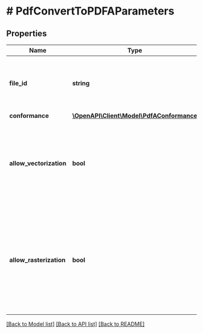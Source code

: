 # # PdfConvertToPDFAParameters

## Properties

Name | Type | Description | Notes
------------ | ------------- | ------------- | -------------
**file_id** | **string** | The identifier of the previously uploaded file to be processed. | 
**conformance** | [**\OpenAPI\Client\Model\PdfAConformance**](PdfAConformance.md) |  | [optional] 
**allow_vectorization** | **bool** | If set to true, conversion engine will use the page vectorization in case direct conversion is not possible. | [optional] [default to true]
**allow_rasterization** | **bool** | If set to true, conversion engine will use the page rasterization in case direct conversion and verorization are not possible or allowed. | [optional] [default to true]

[[Back to Model list]](../../README.md#documentation-for-models) [[Back to API list]](../../README.md#documentation-for-api-endpoints) [[Back to README]](../../README.md)


